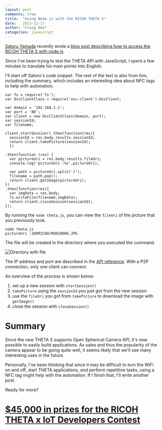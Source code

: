 ```yaml
---
layout: post
comments: true
title:  "Using Node.js with the RICOH THETA S"
date:   2015-12-17
author: "Craig Oda"
categories: javascript
---
```

[Satoru Yamada](http://qiita.com/FePlus) recently wrote a
[blog post describing how to access the RICOH THETA S with
node.js](http://qiita.com/FePlus/items/aaeca40468d49786e2f5).

Since I've been trying to test the THETA API with JavaScript,
I spent a few minutes to translate his main points into
English.

I'll start off Satoru's code snippet. The rest of the text
is also from him, including the summary, which includes an
interesting idea about NFC tags to help with automation.

    var fs = require('fs');
    var OscClientClass = require('osc-client').OscClient;

    var domain = '192.168.1.1';
    var port = '80';
    var client = new OscClientClass(domain, port);
    var sessionId;
    var filename;

    client.startSession().then(function(res){
      sessionId = res.body.results.sessionId;
      return client.takePicture(sessionId);
      })

    .then(function (res) {
      var pictureUri = res.body.results.fileUri;
      console.log('pictureUri :%s',pictureUri);

      var path = pictureUri.split('/');
      filename = path.pop();
      return client.getImage(pictureUri);
    })
    .then(function(res){
      var imgData = res.body;
      fs.writeFile(filename,imgData);
      return client.closeSession(sessionId);
    });

By running the `node theta.js`, you can view the `fileUri`
of the picture that you previously took.

    node theta.js
    pictureUri :100RICOH/R0010009.JPG

The file will be created in the directory where you executed
the command.

![Directory with file](/blog/img/2015-12/directory_screenshot.png)

The IP address and port are described in the [API reference](https://developers.theta360.com/en/docs/v2/api_reference/).
With a P2P connection, only one client can connect.

An overview of the process is shown below:

1. set up a new session with `startSession()`
2. `takePicture` using the `sessionId` you just got from the new session
3. use the `fileUri` you got from `takePicture` to download the image with `getImage()`
4. close the session with `closeSession()`

# Summary
Since the new THETA S supports Open Spherical Camera API, it's now possible
to easily build applications. As sales and thus the popularity of the
camera appear to be going quite well, it seems likely that we'll see
many interesting uses in the future.

Personally, I've been thinking that since it may be difficult to turn the
WiFi on and off, start THETA applications, and perform repetitive tasks,
using a NFC tag might help with the automation. If I finish that,
I'll write another post.

Ready for more?

# [$45,000 in prizes for the RICOH THETA x IoT Developers Contest](http://theta360.guide/contest/)
